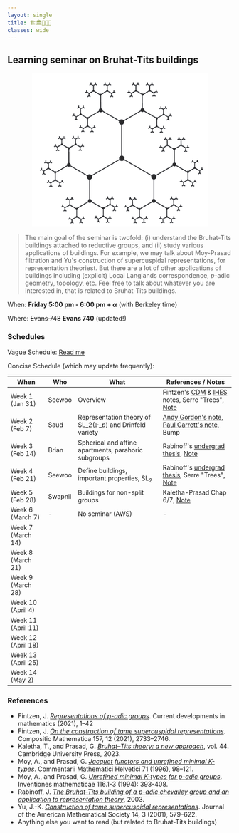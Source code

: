 ```yaml
---
layout: single
title: 🏗️🏛️🏢🏫🏰 
classes: wide
---
```



## Learning seminar on Bruhat-Tits buildings

<p align="center">
<img src="/seminar/2025spring-bruhat-tits/BT-SL2Q2.png">
</p>

> The main goal of the seminar is twofold: (i) understand the Bruhat-Tits buildings attached to reductive groups, and (ii) study various applications of buildings. For example, we may talk about Moy-Prasad filtration and Yu's construction of supercuspidal representations, for representation theoriest. But there are a lot of other applications of buildings including (explicit) Local Langlands correspondence, $p$-adic geometry, topology, etc. Feel free to talk about whatever you are interested in, that is related to Bruhat-Tits buildings.


When: **Friday 5:00 pm - 6:00 pm + $\alpha$** (with Berkeley time)

Where: ~~Evans 748~~ **Evans 740** (updated!)

### Schedules

Vague Schedule: [Read me](Bruhat_Tits_seminar.pdf)


Concise Schedule (which may update frequently):

| When               | Who     | What                                                                              | References / Notes                                                                                                                                                                                                                                                              |
|--------------------|---------|-----------------------------------------------------------------------------------|---------------------------------------------------------------------------------------------------------------------------------------------------------------------------------------------------------------------------------------------------------------------------------|
| Week 1 (Jan 31)    | Seewoo  | Overview                                                                          | Fintzen's [CDM](https://www.math.uni-bonn.de/people/fintzen/Fintzen_CDM.pdf) & [IHES](https://www.math.uni-bonn.de/people/fintzen/IHES_Fintzen.pdf) notes, Serre "Trees", [Note](https://seewoo5.github.io/math-notes/representation-theory/Bruhat-Tits-Moy-Prasad-Yu/main.pdf) |
| Week 2 (Feb 7)     | Saud    | Representation theory of $\mathrm{SL}\_{2}(\mathbb{F}\_{p})$ and Drinfeld variety | [Andy Gordon's note](https://websites.umich.edu/~charchan/seminar/20211004.pdf), [Paul Garrett's note](https://www-users.cse.umn.edu/~garrett/m/repns/notes_2014-15/04_finite_GL2.pdf), Bump                                                                                    |
| Week 3 (Feb 14)    | Brian   | Spherical and affine apartments, parahoric subgroups                              | Rabinoff's [undergrad thesis](https://services.math.duke.edu/~jdr/papers/building.pdf), [Note](Note_week3_Bryan.pdf)                                                                                                                                                            |
| Week 4 (Feb 21)    | Seewoo  | Define buildings, important properties, $\mathrm{SL}_{2}$                         | Rabinoff's [undergrad thesis](https://services.math.duke.edu/~jdr/papers/building.pdf), Serre "Trees", [Note](Note_week4_Seewoo.pdf)                                                                                                                                            |
| Week 5 (Feb 28)    | Swapnil | Buildings for non-split groups                                                    | Kaletha-Prasad Chap 6/7, [Note](Note_week5_Swapnil.pdf)                                                                                                                                                                                                                         |
| Week 6 (March 7)   | -       | No seminar (AWS)                                                                  | -                                                                                                                                                                                                                                                                               |
| Week 7 (March 14)  |         |                                                                                   |                                                                                                                                                                                                                                                                                 |
| Week 8 (March 21)  |         |                                                                                   |                                                                                                                                                                                                                                                                                 |
| Week 9 (March 28)  |         |                                                                                   |                                                                                                                                                                                                                                                                                 |
| Week 10 (April 4)  |         |                                                                                   |                                                                                                                                                                                                                                                                                 |
| Week 11 (April 11) |         |                                                                                   |                                                                                                                                                                                                                                                                                 |
| Week 12 (April 18) |         |                                                                                   |                                                                                                                                                                                                                                                                                 |
| Week 13 (April 25) |         |                                                                                   |                                                                                                                                                                                                                                                                                 |
| Week 14 (May 2)    |         |                                                                                   |                                                                                                                                                                                                                                                                                 |

### References

- Fintzen, J. [*Representations of p-adic groups*](https://www.math.uni-bonn.de/people/fintzen/Fintzen_CDM.pdf). Current developments in mathematics (2021), 1–42
- Fintzen, J. [*On the construction of tame supercuspidal representations*](https://www.cambridge.org/core/journals/compositio-mathematica/article/on-the-construction-of-tame-supercuspidal-representations/70256AF7C1BA82B217A2AB03537F992B). Compositio Mathematica 157, 12 (2021), 2733–2746.
- Kaletha, T., and Prasad, G. [*Bruhat–Tits theory: a new approach*](https://www.cambridge.org/9781108831963), vol. 44. Cambridge University Press, 2023.
- Moy, A., and Prasad, G. [*Jacquet functors and unrefined minimal K-types*](https://link.springer.com/article/10.1007/BF02566411). Commentarii
Mathematici Helvetici 71 (1996), 98–121.
- Moy, A., and Prasad, G. [*Unrefined minimal K-types for p-adic groups*](https://link.springer.com/article/10.1007/BF01231566). Inventiones mathematicae 116.1-3 (1994): 393-408.
- Rabinoff, J. [*The Bruhat-Tits building of a p-adic chevalley group and an application to representation theory*](https://services.math.duke.edu/~jdr/papers/building.pdf), 2003.
- Yu, J.-K. [*Construction of tame supercuspidal representations*](https://www.ams.org/jams/2001-14-03/S0894-0347-01-00363-0/S0894-0347-01-00363-0.pdf). Journal of the American Mathematical Society 14, 3 (2001), 579–622.
- Anything else you want to read (but related to Bruhat-Tits buildings)